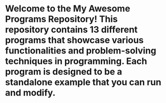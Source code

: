# Welcome to the My Awesome Programs Repository! This repository contains 13 different programs that showcase various functionalities and problem-solving techniques in programming. Each program is designed to be a standalone example that you can run and modify.
